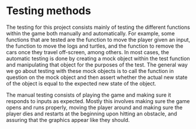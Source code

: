 # Testing methods
The testing for this project consists mainly of testing the different functions within 
the game both manually and automatically. For example, some functions that are tested are the function to move the player
given an input, the function to move the logs and turtles, and the function to remove the cars
once they travel off-screen, among others. In most cases, the automatic testing is done by creating a
mock object within the test function and manipulating that object for the purposes of the test.
The general way we go about testing with these mock objects is to call the function in question
on the mock object and then assert whether the actual new state of the object is equal to the
expected new state of the object. 

The manual testing consists of playing the game and making sure it responds to inputs as
expected. Mostly this involves making sure the game opens and runs properly,  moving the
player around and making sure the player dies and restarts at the beginning upon hitting an
obstacle, and assuring that the graphics appear like they should.